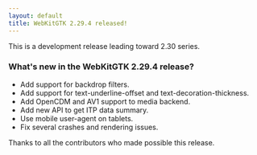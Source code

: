 ```yaml
---
layout: default
title: WebKitGTK 2.29.4 released!
---
```


This is a development release leading toward 2.30 series.

### What's new in the WebKitGTK 2.29.4 release?

 - Add support for backdrop filters.
 - Add support for text-underline-offset and text-decoration-thickness.
 - Add OpenCDM and AV1 support to media backend.
 - Add new API to get ITP data summary.
 - Use mobile user-agent on tablets.
 - Fix several crashes and rendering issues.

Thanks to all the contributors who made possible this release.
